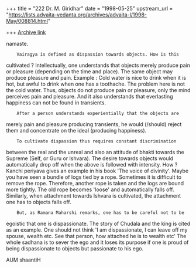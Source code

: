 +++
title = "222 Dr. M. Giridhar"
date = "1998-05-25"
upstream_url = "https://lists.advaita-vedanta.org/archives/advaita-l/1998-May/008814.html"

+++
[Archive link](https://lists.advaita-vedanta.org/archives/advaita-l/1998-May/008814.html)

namaste.

        Vairagya is defined as dispassion towards objects. How is this
cultivated ? Intellectually, one understands that objects merely
produce pain or pleasure (depending on the time and place). The same
object may produce pleasure and pain. Example : Cold water is nice
to drink when it is hot, but awful to drink when one has a toothache.
The problem here is not the cold water. Thus, objects do not produce pain
or pleasure, only the mind perceives pain and pleasure. And it also
understands that everlasting happiness can not be found in transients.

        After a person understands experientially that the objects are
merely pain and pleasure producing transients, he would (/should) reject
them and concentrate on the ideal (producing happiness).

        To cultivate dispassion thus requires constant discrimination
between the real and the unreal and also an attitude of bhakti towards the
Supreme (Self, or Guru or Ishvara). The desire towards objects would
automatically drop off when the above is followed with intensity. How ?
Kanchi periyava gives an example in his book 'The voice of divinity'.
Maybe you have seen a bundle of logs tied by a rope. Sometimes it is
difficult to remove the rope. Therefore, another rope is taken and the
logs are bound more tightly. The old rope becomes 'loose' and
automatically falls off.  Similarly, when attachment towards Ishvara is
cultivated, the attachment one has to objects falls off.

        But, as Ramana Maharshi remarks, one has to be careful not to be
egoistic that one is dispassionate. The story of Chudala and the king is
cited as an example. One should not think 'I am dispassionate, I can leave
off my spouse, wealth etc. See that person, how attached he is to wealth
etc' The whole sadhana is to sever the ego and it loses its purpose if one
is proud of being dispassionate to objects but passionate to his ego.

AUM shaantiH

